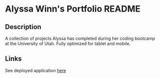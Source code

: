 # Alyssa Winn's Portfolio README

## Description
A collection of projects Alyssa has completed during her coding bootcamp at the University of Utah. Fully optimized for tablet and mobile.

## Links
See deployed application [here](https://alyssawinn.github.io/portfolio/)
